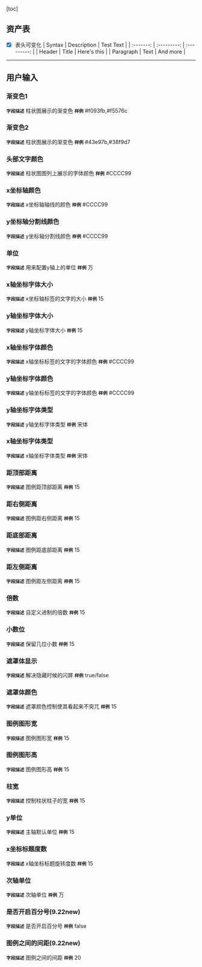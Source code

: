 [toc]
## 资产表
+ [x] 表头可变化
   |  Syntax   | Description |  Test Text  |
   | :-------: | :---------: | :---------: |
   |  Header   |    Title    | Here's this |
   | Paragraph |    Text     |  And more   |

---
## 用户输入 
### 渐变色1
**`字段描述`**
柱状图展示的渐变色
**`样例`**
 #f093fb,#f5576c
### 渐变色2
**`字段描述`**
柱状图展示的渐变色
**`样例`**
 #43e97b,#38f9d7
### 头部文字颜色
**`字段描述`**
柱状图图列上展示的字体颜色
**`样例`**
 #CCCC99


### x坐标轴颜色
**`字段描述`**
x坐标轴轴线的颜色
**`样例`**
 #CCCC99


### y坐标轴分割线颜色
**`字段描述`**
y坐标轴分割线颜色
**`样例`**
 #CCCC99


### 单位
**`字段描述`**
用来配置y轴上的单位
**`样例`**
 万


### x轴坐标字体大小
**`字段描述`**
x坐标轴标签的文字的大小
**`样例`**
 15


### y轴坐标字体大小
**`字段描述`**
y轴坐标字体大小
**`样例`**
 15

### x轴坐标字体颜色
**`字段描述`**
x轴坐标标签的文字的字体颜色
**`样例`**
 #CCCC99

### y轴坐标字体颜色
**`字段描述`**
y轴坐标标签的文字的字体颜色
**`样例`**
 #CCCC99


### y轴坐标字体类型
**`字段描述`**
y轴坐标字体类型
**`样例`**
 宋体

 ### x轴坐标字体类型
**`字段描述`**
x轴坐标字体类型
**`样例`**
 宋体

 ### 距顶部距离
**`字段描述`**
图例距顶部距离
**`样例`**
 15

 ### 距右侧距离
**`字段描述`**
图例距右侧距离
**`样例`**
15
  ### 距底部距离
**`字段描述`**
图例距底部距离
**`样例`**
15



 ### 距左侧距离
**`字段描述`**
图例距左侧距离
**`样例`**
 15

   ### 倍数
**`字段描述`**
自定义进制的倍数
**`样例`**
 15
   ### 小数位
**`字段描述`**
保留几位小数
**`样例`**
 15
   ### 遮罩体显示
**`字段描述`**
解决隐藏时候的闪屏
**`样例`**
 true/false
   ### 遮罩体颜色
**`字段描述`**
遮罩颜色控制使其看起来不突兀
**`样例`**
 15
   ### 图例图形宽
**`字段描述`**
图例图形宽
**`样例`**
 15
   ### 图例图形高
**`字段描述`**
图例图形高
**`样例`**
 15

   ### 柱宽
**`字段描述`**
控制柱状柱子的宽
**`样例`**
 15


   ### y单位
**`字段描述`**
主轴默认单位
**`样例`**
 15


   ### x坐标标题度数
**`字段描述`**
x轴坐标标题旋转度数
**`样例`**
 15

   ### 次轴单位
**`字段描述`**
次轴单位
**`样例`**
 万

   ### 是否开启百分号(9.22new)

**`字段描述`**
是否开启百分号
**`样例`**
 false

   ### 图例之间的间距(9.22new)

**`字段描述`**
图例之间的间距
**`样例`**
 20

